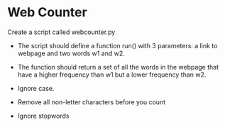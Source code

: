 # Web Counter
 Create a script called webcounter.py

- The script should define a function run() with 3 parameters: a link to webpage and two words w1 and w2.

- The function should return a set of all the words in the webpage that have a higher frequency than w1 but a lower frequency than w2.

- Ignore case.

- Remove all non-letter characters before you count

- Ignore stopwords
